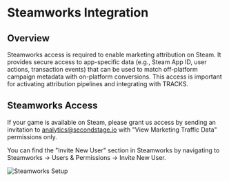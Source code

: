 # Steamworks Integration

## Overview

Steamworks access is required to enable marketing attribution on Steam. It provides secure access to app-specific data (e.g., Steam App ID, user actions, transaction events) that can be used to match off-platform campaign metadata with on-platform conversions. This access is important for activating attribution pipelines and integrating with TRACKS.

## Steamworks Access

If your game is available on Steam, please grant us access by sending an invitation to analytics@secondstage.io with "View Marketing Traffic Data" permissions only.

You can find the "Invite New User" section in Steamworks by navigating to Steamworks → Users & Permissions → Invite New User.

![Steamworks Setup](/assets/marketinganalytics_steamaccess.png "Steamworks Setup")
